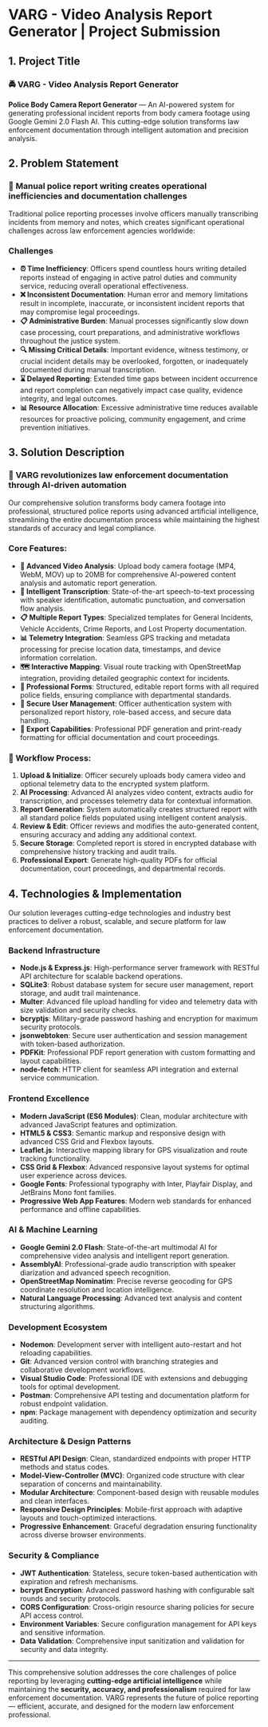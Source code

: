 # VARG - Video Analysis Report Generator | Project Submission


## 1. Project Title

### 🚔 VARG - Video Analysis Report Generator
**Police Body Camera Report Generator** — An AI-powered system for generating professional incident reports from body camera footage using Google Gemini 2.0 Flash AI. This cutting-edge solution transforms law enforcement documentation through intelligent automation and precision analysis.

## 2. Problem Statement

### 📝 Manual police report writing creates operational inefficiencies and documentation challenges
Traditional police reporting processes involve officers manually transcribing incidents from memory and notes, which creates significant operational challenges across law enforcement agencies worldwide:

### Challenges
- **⏰ Time Inefficiency**: Officers spend countless hours writing detailed reports instead of engaging in active patrol duties and community service, reducing overall operational effectiveness.
- **❌ Inconsistent Documentation**: Human error and memory limitations result in incomplete, inaccurate, or inconsistent incident reports that may compromise legal proceedings.
- **📋 Administrative Burden**: Manual processes significantly slow down case processing, court preparations, and administrative workflows throughout the justice system.
- **🔍 Missing Critical Details**: Important evidence, witness testimony, or crucial incident details may be overlooked, forgotten, or inadequately documented during manual transcription.
- **⌛ Delayed Reporting**: Extended time gaps between incident occurrence and report completion can negatively impact case quality, evidence integrity, and legal outcomes.
- **📊 Resource Allocation**: Excessive administrative time reduces available resources for proactive policing, community engagement, and crime prevention initiatives.

## 3. Solution Description

### 🤖 VARG revolutionizes law enforcement documentation through AI-driven automation
Our comprehensive solution transforms body camera footage into professional, structured police reports using advanced artificial intelligence, streamlining the entire documentation process while maintaining the highest standards of accuracy and legal compliance.

### Core Features:
- **🎥 Advanced Video Analysis**: Upload body camera footage (MP4, WebM, MOV) up to 20MB for comprehensive AI-powered content analysis and automatic report generation.
- **🎤 Intelligent Transcription**: State-of-the-art speech-to-text processing with speaker identification, automatic punctuation, and conversation flow analysis.
- **📋 Multiple Report Types**: Specialized templates for General Incidents, Vehicle Accidents, Crime Reports, and Lost Property documentation.
- **📊 Telemetry Integration**: Seamless GPS tracking and metadata processing for precise location data, timestamps, and device information correlation.
- **🗺️ Interactive Mapping**: Visual route tracking with OpenStreetMap integration, providing detailed geographic context for incidents.
- **📝 Professional Forms**: Structured, editable report forms with all required police fields, ensuring compliance with departmental standards.
- **👮 Secure User Management**: Officer authentication system with personalized report history, role-based access, and secure data handling.
- **📄 Export Capabilities**: Professional PDF generation and print-ready formatting for official documentation and court proceedings.

### 🔄 Workflow Process:
1. **Upload & Initialize**: Officer securely uploads body camera video and optional telemetry data to the encrypted system platform.
2. **AI Processing**: Advanced AI analyzes video content, extracts audio for transcription, and processes telemetry data for contextual information.
3. **Report Generation**: System automatically creates structured report with all standard police fields populated using intelligent content analysis.
4. **Review & Edit**: Officer reviews and modifies the auto-generated content, ensuring accuracy and adding any additional context.
5. **Secure Storage**: Completed report is stored in encrypted database with comprehensive history tracking and audit trails.
6. **Professional Export**: Generate high-quality PDFs for official documentation, court proceedings, and departmental records.

## 4. Technologies & Implementation

Our solution leverages cutting-edge technologies and industry best practices to deliver a robust, scalable, and secure platform for law enforcement documentation.

### Backend Infrastructure
- **Node.js & Express.js**: High-performance server framework with RESTful API architecture for scalable backend operations.
- **SQLite3**: Robust database system for secure user management, report storage, and audit trail maintenance.
- **Multer**: Advanced file upload handling for video and telemetry data with size validation and security checks.
- **bcryptjs**: Military-grade password hashing and encryption for maximum security protocols.
- **jsonwebtoken**: Secure user authentication and session management with token-based authorization.
- **PDFKit**: Professional PDF report generation with custom formatting and layout capabilities.
- **node-fetch**: HTTP client for seamless API integration and external service communication.

### Frontend Excellence
- **Modern JavaScript (ES6 Modules)**: Clean, modular architecture with advanced JavaScript features and optimization.
- **HTML5 & CSS3**: Semantic markup and responsive design with advanced CSS Grid and Flexbox layouts.
- **Leaflet.js**: Interactive mapping library for GPS visualization and route tracking functionality.
- **CSS Grid & Flexbox**: Advanced responsive layout systems for optimal user experience across devices.
- **Google Fonts**: Professional typography with Inter, Playfair Display, and JetBrains Mono font families.
- **Progressive Web App Features**: Modern web standards for enhanced performance and offline capabilities.

### AI & Machine Learning
- **Google Gemini 2.0 Flash**: State-of-the-art multimodal AI for comprehensive video analysis and intelligent report generation.
- **AssemblyAI**: Professional-grade audio transcription with speaker diarization and advanced speech recognition.
- **OpenStreetMap Nominatim**: Precise reverse geocoding for GPS coordinate resolution and location intelligence.
- **Natural Language Processing**: Advanced text analysis and content structuring algorithms.

### Development Ecosystem
- **Nodemon**: Development server with intelligent auto-restart and hot reloading capabilities.
- **Git**: Advanced version control with branching strategies and collaborative development workflows.
- **Visual Studio Code**: Professional IDE with extensions and debugging tools for optimal development.
- **Postman**: Comprehensive API testing and documentation platform for robust endpoint validation.
- **npm**: Package management with dependency optimization and security auditing.

### Architecture & Design Patterns
- **RESTful API Design**: Clean, standardized endpoints with proper HTTP methods and status codes.
- **Model-View-Controller (MVC)**: Organized code structure with clear separation of concerns and maintainability.
- **Modular Architecture**: Component-based design with reusable modules and clean interfaces.
- **Responsive Design Principles**: Mobile-first approach with adaptive layouts and touch-optimized interactions.
- **Progressive Enhancement**: Graceful degradation ensuring functionality across diverse browser environments.

### Security & Compliance
- **JWT Authentication**: Stateless, secure token-based authentication with expiration and refresh mechanisms.
- **bcrypt Encryption**: Advanced password hashing with configurable salt rounds and security protocols.
- **CORS Configuration**: Cross-origin resource sharing policies for secure API access control.
- **Environment Variables**: Secure configuration management for API keys and sensitive information.
- **Data Validation**: Comprehensive input sanitization and validation for security and data integrity.

---

This comprehensive solution addresses the core challenges of police reporting by leveraging **cutting-edge artificial intelligence** while maintaining the **security, accuracy, and professionalism** required for law enforcement documentation. VARG represents the future of police reporting — efficient, accurate, and designed for the modern law enforcement professional.
